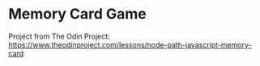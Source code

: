 # Memory Card Game
Project from The Odin Project: https://www.theodinproject.com/lessons/node-path-javascript-memory-card
